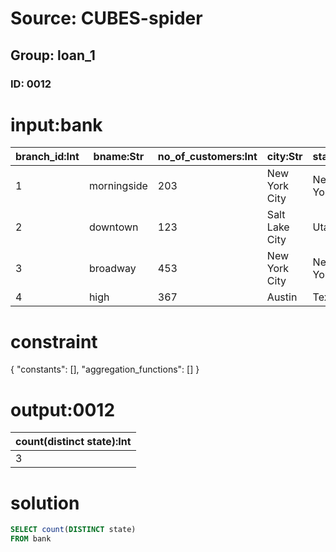 # Source: CUBES-spider
## Group: loan_1
### ID: 0012

# input:bank

| branch_id:Int | bname:Str | no_of_customers:Int | city:Str | state:Str |
|---|---|---|---|---|
| 1 | morningside | 203 | New York City | New York |
| 2 | downtown | 123 | Salt Lake City | Utah |
| 3 | broadway | 453 | New York City | New York |
| 4 | high | 367 | Austin | Texas |

# constraint

{
  "constants": [],
  "aggregation_functions": []
}

# output:0012

| count(distinct state):Int |
|---|
| 3 |

# solution

```sql
SELECT count(DISTINCT state)
FROM bank
```
